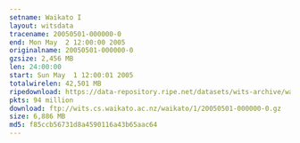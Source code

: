 ```yaml
---
setname: Waikato I
layout: witsdata
tracename: 20050501-000000-0
end: Mon May  2 12:00:00 2005
originalname: 20050501-000000-0
gzsize: 2,456 MB
len: 24:00:00
start: Sun May  1 12:00:01 2005
totalwirelen: 42,501 MB
ripedownload: https://data-repository.ripe.net/datasets/wits-archive/waikato/1/20050501-000000-0.gz
pkts: 94 million
download: ftp://wits.cs.waikato.ac.nz/waikato/1/20050501-000000-0.gz
size: 6,886 MB
md5: f85ccb56731d8a4590116a43b65aac64
---
```

